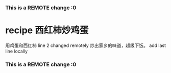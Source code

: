 ### This is a REMOTE change :0
# recipe 西红柿炒鸡蛋
用鸡蛋和西红柿 line 2 changed remotely
炒出家乡的味道，超级下饭。
add last line locally
### This is a REMOTE change :0
